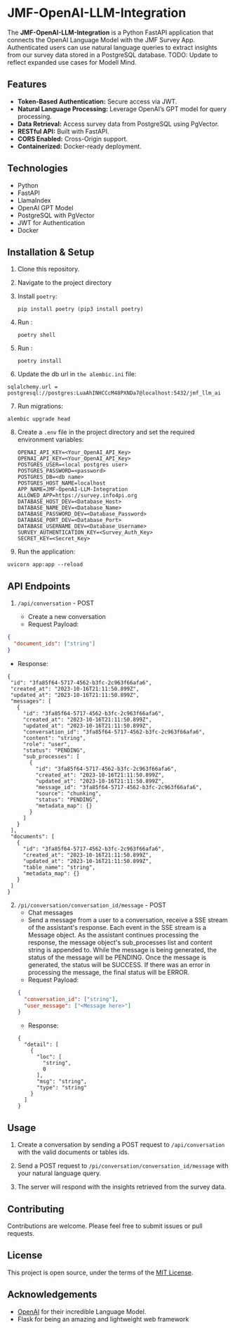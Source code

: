 # JMF-OpenAI-LLM-Integration

The **JMF-OpenAI-LLM-Integration** is a Python FastAPI application that connects the OpenAI Language Model with the JMF Survey App. Authenticated users can use natural language queries to extract insights from our survey data stored in a PostgreSQL database. TODO: Update to reflect expanded use cases for Modell Mind.

## Features

- **Token-Based Authentication:** Secure access via JWT.
- **Natural Language Processing:** Leverage OpenAI’s GPT model for query processing.
- **Data Retrieval:** Access survey data from PostgreSQL using PgVector.
- **RESTful API:** Built with FastAPI.
- **CORS Enabled:** Cross-Origin support.
- **Containerized:** Docker-ready deployment.

## Technologies

- Python
- FastAPI
- LlamaIndex
- OpenAI GPT Model
- PostgreSQL with PgVector
- JWT for Authentication
- Docker

## Installation & Setup

1. Clone this repository.

2. Navigate to the project directory

3. Install `poetry`:

   ```
   pip install poetry (pip3 install poetry)
   ```

4. Run :

   ```
   poetry shell
   ```

5. Run :

   ```
   poetry install
   ```

6. Update the db url in `the alembic.ini` file:

```
sqlalchemy.url = postgresql://postgres:LuaAhINHCCcM48PXNDa7@localhost:5432/jmf_llm_ai

```

7. Run migrations:

```
alembic upgrade head
```

8. Create a `.env` file in the project directory and set the required environment variables:

   ```
   OPENAI_API_KEY=<Your_OpenAI_API_Key>
   OPENAI_API_KEY=<Your_OpenAI_API_Key>
   POSTGRES_USER=<local postgres user>
   POSTGRES_PASSWORD=<password>
   POSTGRES_DB=<db name>
   POSTGRES_HOST_NAME=localhost
   APP_NAME=JMF-OpenAI-LLM-Integration
   ALLOWED_APP=https://survey.info4pi.org
   DATABASE_HOST_DEV=<Database_Host>
   DATABASE_NAME_DEV=<Database_Name>
   DATABASE_PASSWORD_DEV=<Database_Password>
   DATABASE_PORT_DEV=<Database_Port>
   DATABASE_USERNAME_DEV=<Database_Username>
   SURVEY_AUTHENTICATION_KEY=<Survey_Auth_Key>
   SECRET_KEY=<Secret_Key>

   ```

9. Run the application:

```
uvicorn app:app --reload
```

## API Endpoints

1. `/api/conversation` - POST

   - Create a new conversation
   - Request Payload:

```json
{
  "document_ids": ["string"]
}
```

- Response:

```
{
 "id": "3fa85f64-5717-4562-b3fc-2c963f66afa6",
 "created_at": "2023-10-16T21:11:50.899Z",
 "updated_at": "2023-10-16T21:11:50.899Z",
 "messages": [
   {
     "id": "3fa85f64-5717-4562-b3fc-2c963f66afa6",
     "created_at": "2023-10-16T21:11:50.899Z",
     "updated_at": "2023-10-16T21:11:50.899Z",
     "conversation_id": "3fa85f64-5717-4562-b3fc-2c963f66afa6",
     "content": "string",
     "role": "user",
     "status": "PENDING",
     "sub_processes": [
       {
         "id": "3fa85f64-5717-4562-b3fc-2c963f66afa6",
         "created_at": "2023-10-16T21:11:50.899Z",
         "updated_at": "2023-10-16T21:11:50.899Z",
         "message_id": "3fa85f64-5717-4562-b3fc-2c963f66afa6",
         "source": "chunking",
         "status": "PENDING",
         "metadata_map": {}
       }
     ]
   }
 ],
 "documents": [
   {
     "id": "3fa85f64-5717-4562-b3fc-2c963f66afa6",
     "created_at": "2023-10-16T21:11:50.899Z",
     "updated_at": "2023-10-16T21:11:50.899Z",
     "table_name": "string",
     "metadata_map": {}
   }
 ]
}
```

2. `/pi/conversation/conversation_id/message` - POST
   - Chat messages
   - Send a message from a user to a conversation, receive a SSE stream of the assistant's response. Each event in the SSE stream is a Message object. As the assistant continues processing the response, the message object's sub_processes list and content string is appended to. While the message is being generated, the status of the message will be PENDING. Once the message is generated, the status will be SUCCESS. If there was an error in processing the message, the final status will be ERROR.
   - Request Payload:
   ```json
   {
     "conversation_id": ["string"],
     "user_message": ["<Message here>"]
   }
   ```
   - Response:
   ```
   {
     "detail": [
       {
         "loc": [
           "string",
           0
         ],
         "msg": "string",
         "type": "string"
       }
     ]
   }
   ```

## Usage

1. Create a conversation by sending a POST request to `/api/conversation` with the valid documents or tables ids.

2. Send a POST request to `/pi/conversation/conversation_id/message` with your natural language query.

3. The server will respond with the insights retrieved from the survey data.

## Contributing

Contributions are welcome. Please feel free to submit issues or pull requests.

## License

This project is open source, under the terms of the [MIT License](https://opensource.org/licenses/MIT).

## Acknowledgements

- [OpenAI](https://openai.com/) for their incredible Language Model.
- Flask for being an amazing and lightweight web framework
